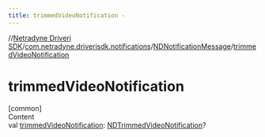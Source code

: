 ```yaml
---
title: trimmedVideoNotification -
---
```

//[Netradyne Driveri SDK](../../index.md)/[com.netradyne.driverisdk.notifications](../index.md)/[NDNotificationMessage](index.md)/[trimmedVideoNotification](trimmed-video-notification.md)



# trimmedVideoNotification  
[common]  
Content  
val [trimmedVideoNotification](trimmed-video-notification.md): [NDTrimmedVideoNotification](../-n-d-trimmed-video-notification/index.md)?  



